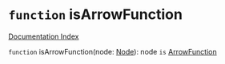# `function` isArrowFunction

[Documentation Index](../README.md)

`function` isArrowFunction(node: [Node](../interface.Node/README.md)): node `is` [ArrowFunction](../interface.ArrowFunction/README.md)

